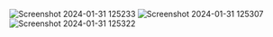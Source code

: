 ![Screenshot 2024-01-31 125233](https://github.com/riteshkumar7/PRODIGY_WD_02-Tic-tac-toe-/assets/125553681/81199187-7d60-462e-87d3-045f6e0a8e19)
![Screenshot 2024-01-31 125307](https://github.com/riteshkumar7/PRODIGY_WD_02-Tic-tac-toe-/assets/125553681/b5db0ed8-5431-4aa7-a7ea-901c11c1cdcc)
![Screenshot 2024-01-31 125322](https://github.com/riteshkumar7/PRODIGY_WD_02-Tic-tac-toe-/assets/125553681/a189ac58-2179-4055-b8c1-1bd9eb2c3752)
